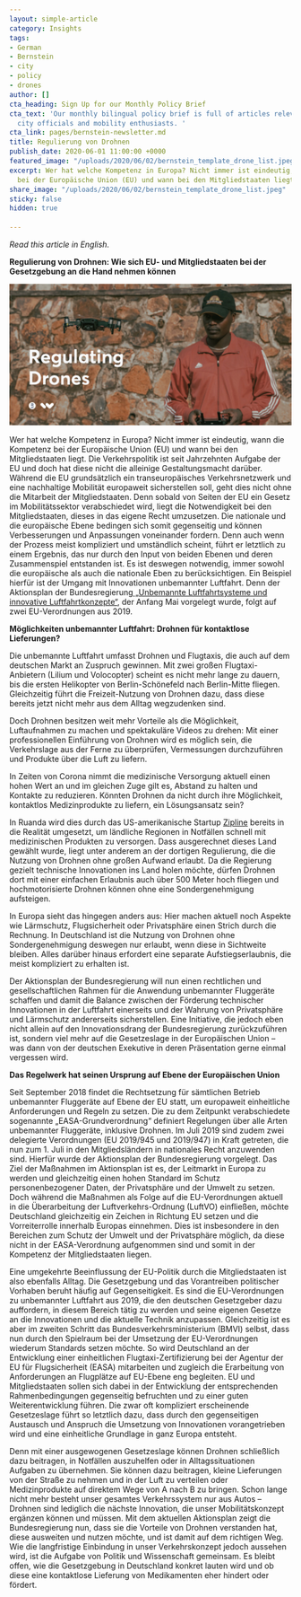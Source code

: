 ```yaml
---
layout: simple-article
category: Insights
tags:
- German
- Bernstein
- city
- policy
- drones
author: []
cta_heading: Sign Up for our Monthly Policy Brief
cta_text: 'Our monthly bilingual policy brief is full of articles relevant to policymakers,
  city officials and mobility enthusiasts. '
cta_link: pages/bernstein-newsletter.md
title: Regulierung von Drohnen
publish_date: 2020-06-01 11:00:00 +0000
featured_image: "/uploads/2020/06/02/bernstein_template_drone_list.jpeg"
excerpt: Wer hat welche Kompetenz in Europa? Nicht immer ist eindeutig, wann die Kompetenz
  bei der Europäische Union (EU) und wann bei den Mitgliedstaaten liegt.
share_image: "/uploads/2020/06/02/bernstein_template_drone_list.jpeg"
sticky: false
hidden: true

---
```

_Read this article in English._

**Regulierung von Drohnen: Wie sich EU- und Mitgliedstaaten bei der Gesetzgebung an die Hand nehmen können**

![](/uploads/2020/06/02/bernstein_template_drone_body.jpg)

Wer hat welche Kompetenz in Europa? Nicht immer ist eindeutig, wann die Kompetenz bei der Europäische Union (EU) und wann bei den Mitgliedstaaten liegt. Die Verkehrspolitik ist seit Jahrzehnten Aufgabe der EU und doch hat diese nicht die alleinige Gestaltungsmacht darüber. Während die EU grundsätzlich ein transeuropäisches Verkehrsnetzwerk und eine nachhaltige Mobilität europaweit sicherstellen soll, geht dies nicht ohne die Mitarbeit der Mitgliedstaaten. Denn sobald von Seiten der EU ein Gesetz im Mobilitätssektor verabschiedet wird, liegt die Notwendigkeit bei den Mitgliedstaaten, dieses in das eigene Recht umzusetzen. Die nationale und die europäische Ebene bedingen sich somit gegenseitig und können Verbesserungen und Anpassungen voneinander fordern. Denn auch wenn der Prozess meist kompliziert und umständlich scheint, führt er letztlich zu einem Ergebnis, das nur durch den Input von beiden Ebenen und deren Zusammenspiel entstanden ist. Es ist deswegen notwendig, immer sowohl die europäische als auch die nationale Eben zu berücksichtigen. Ein Beispiel hierfür ist der Umgang mit Innovationen unbemannter Luftfahrt. Denn der Aktionsplan der Bundesregierung[ „Unbemannte Luftfahrtsysteme und innovative Luftfahrtkonzepte“](https://www.bmvi.de/SharedDocs/DE/Anlage/DG/aktionsplan-drohnen.pdf?__blob=publicationFile), der Anfang Mai vorgelegt wurde, folgt auf zwei EU-Verordnungen aus 2019.

**Möglichkeiten unbemannter Luftfahrt: Drohnen für kontaktlose Lieferungen?**

Die unbemannte Luftfahrt umfasst Drohnen und Flugtaxis, die auch auf dem deutschen Markt an Zuspruch gewinnen. Mit zwei großen Flugtaxi-Anbietern (Lilium und Volocopter) scheint es nicht mehr lange zu dauern, bis die ersten Helikopter von Berlin-Schönefeld nach Berlin-Mitte fliegen. Gleichzeitig führt die Freizeit-Nutzung von Drohnen dazu, dass diese bereits jetzt nicht mehr aus dem Alltag wegzudenken sind.

Doch Drohnen besitzen weit mehr Vorteile als die Möglichkeit, Luftaufnahmen zu machen und spektakuläre Videos zu drehen: Mit einer professionellen Einführung von Drohnen wird es möglich sein, die Verkehrslage aus der Ferne zu überprüfen, Vermessungen durchzuführen und Produkte über die Luft zu liefern.

In Zeiten von Corona nimmt die medizinische Versorgung aktuell einen hohen Wert an und im gleichen Zuge gilt es, Abstand zu halten und Kontakte zu reduzieren. Könnten Drohnen da nicht durch ihre Möglichkeit, kontaktlos Medizinprodukte zu liefern, ein Lösungsansatz sein?

In Ruanda wird dies durch das US-amerikanische Startup [Zipline](https://flyzipline.com/) bereits in die Realität umgesetzt, um ländliche Regionen in Notfällen schnell mit medizinischen Produkten zu versorgen. Dass ausgerechnet dieses Land gewählt wurde, liegt unter anderem an der dortigen Regulierung, die die Nutzung von Drohnen ohne großen Aufwand erlaubt. Da die Regierung gezielt technische Innovationen ins Land holen möchte, dürfen Drohnen dort mit einer einfachen Erlaubnis auch über 500 Meter hoch fliegen und hochmotorisierte Drohnen können ohne eine Sondergenehmigung aufsteigen.

In Europa sieht das hingegen anders aus: Hier machen aktuell noch Aspekte wie Lärmschutz, Flugsicherheit oder Privatsphäre einen Strich durch die Rechnung. In Deutschland ist die Nutzung von Drohnen ohne Sondergenehmigung deswegen nur erlaubt, wenn diese in Sichtweite bleiben. Alles darüber hinaus erfordert eine separate Aufstiegserlaubnis, die meist kompliziert zu erhalten ist.

Der Aktionsplan der Bundesregierung will nun einen rechtlichen und gesellschaftlichen Rahmen für die Anwendung unbemannter Fluggeräte schaffen und damit die Balance zwischen der Förderung technischer Innovationen in der Luftfahrt einerseits und der Wahrung von Privatsphäre und Lärmschutz andererseits sicherstellen. Eine Initiative, die jedoch eben nicht allein auf den Innovationsdrang der Bundesregierung zurückzuführen ist, sondern viel mehr auf die Gesetzeslage in der Europäischen Union – was dann von der deutschen Exekutive in deren Präsentation gerne einmal vergessen wird.

**Das Regelwerk hat seinen Ursprung auf Ebene der Europäischen Union**

Seit September 2018 findet die Rechtsetzung für sämtlichen Betrieb unbemannter Fluggeräte auf Ebene der EU statt, um europaweit einheitliche Anforderungen und Regeln zu setzen. Die zu dem Zeitpunkt verabschiedete sogenannte „EASA-Grundverordnung“ definiert Regelungen über alle Arten unbemannter Fluggeräte, inklusive Drohnen. Im Juli 2019 sind zudem zwei delegierte Verordnungen (EU 2019/945 und 2019/947) in Kraft getreten, die nun zum 1. Juli in den Mitgliedsländern in nationales Recht anzuwenden sind. Hierfür wurde der Aktionsplan der Bundesregierung vorgelegt. Das Ziel der Maßnahmen im Aktionsplan ist es, der Leitmarkt in Europa zu werden und gleichzeitig einen hohen Standard im Schutz personenbezogener Daten, der Privatsphäre und der Umwelt zu setzen. Doch während die Maßnahmen als Folge auf die EU-Verordnungen aktuell in die Überarbeitung der Luftverkehrs-Ordnung (LuftVO) einfließen, möchte Deutschland gleichzeitig ein Zeichen in Richtung EU setzen und die Vorreiterrolle innerhalb Europas einnehmen. Dies ist insbesondere in den Bereichen zum Schutz der Umwelt und der Privatsphäre möglich, da diese nicht in der EASA-Verordnung aufgenommen sind und somit in der Kompetenz der Mitgliedstaaten liegen.

Eine umgekehrte Beeinflussung der EU-Politik durch die Mitgliedstaaten ist also ebenfalls Alltag. Die Gesetzgebung und das Vorantreiben politischer Vorhaben beruht häufig auf Gegenseitigkeit. Es sind die EU-Verordnungen zu unbemannter Luftfahrt aus 2019, die den deutschen Gesetzgeber dazu auffordern, in diesem Bereich tätig zu werden und seine eigenen Gesetze an die Innovationen und die aktuelle Technik anzupassen. Gleichzeitig ist es aber im zweiten Schritt das Bundesverkehrsministerium (BMVI) selbst, dass nun durch den Spielraum bei der Umsetzung der EU-Verordnungen wiederum Standards setzen möchte. So wird Deutschland an der Entwicklung einer einheitlichen Flugtaxi-Zertifizierung bei der Agentur der EU für Flugsicherheit (EASA) mitarbeiten und zugleich die Erarbeitung von Anforderungen an Flugplätze auf EU-Ebene eng begleiten. EU und Mitgliedstaaten sollen sich dabei in der Entwicklung der entsprechenden Rahmenbedingungen gegenseitig befruchten und zu einer guten Weiterentwicklung führen. Die zwar oft kompliziert erscheinende Gesetzeslage führt so letztlich dazu, dass durch den gegenseitigen Austausch und Anspruch die Umsetzung von Innovationen vorangetrieben wird und eine einheitliche Grundlage in ganz Europa entsteht.

Denn mit einer ausgewogenen Gesetzeslage können Drohnen schließlich dazu beitragen, in Notfällen auszuhelfen oder in Alltagssituationen Aufgaben zu übernehmen. Sie können dazu beitragen, kleine Lieferungen von der Straße zu nehmen und in der Luft zu verteilen oder Medizinprodukte auf direktem Wege von A nach B zu bringen. Schon lange nicht mehr besteht unser gesamtes Verkehrssystem nur aus Autos – Drohnen sind lediglich die nächste Innovation, die unser Mobilitätskonzept ergänzen können und müssen. Mit dem aktuellen Aktionsplan zeigt die Bundesregierung nun, dass sie die Vorteile von Drohnen verstanden hat, diese ausweiten und nutzen möchte, und ist damit auf dem richtigen Weg. Wie die langfristige Einbindung in unser Verkehrskonzept jedoch aussehen wird, ist die Aufgabe von Politik und Wissenschaft gemeinsam. Es bleibt offen, wie die Gesetzgebung in Deutschland konkret lauten wird und ob diese eine kontaktlose Lieferung von Medikamenten eher hindert oder fördert.